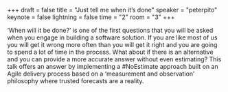 +++
draft = false
title = "Just tell me when it’s done"
speaker = "peterpito"
keynote = false
lightning = false
time = "2"
room = "3"
+++

‘When will it be done?’ is one of the first questions that you will be asked when you engage in building a software solution. If you are like most of us you will get it wrong more often than you will get it right and you are going to spend a lot of time in the process. What about if there is an alternative and you can provide a more accurate answer without even estimating? This talk offers an answer by implementing a #NoEstimate approach built on an Agile delivery process based on a ‘measurement and observation’ philosophy where trusted forecasts are a reality.